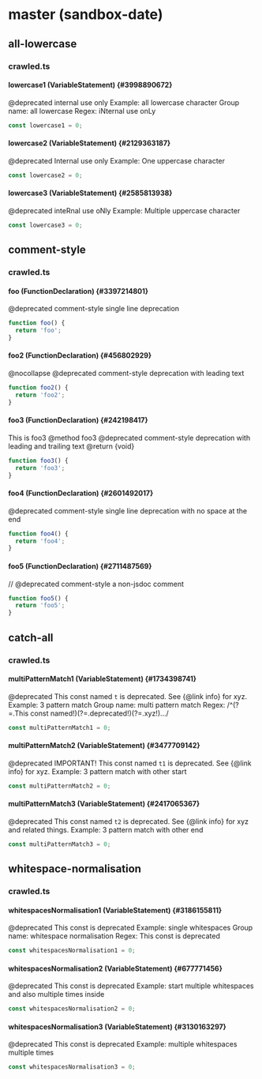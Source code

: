 # master (sandbox-date)

## all-lowercase

### crawled.ts

#### lowercase1 (VariableStatement) {#3998890672}

@deprecated internal use only
  Example: all lowercase character
  Group name: all lowercase
  Regex: iNternal use onLy

```ts
const lowercase1 = 0;
```

#### lowercase2 (VariableStatement) {#2129363187}

@deprecated Internal use only
  Example: One uppercase character

```ts
const lowercase2 = 0;
```

#### lowercase3 (VariableStatement) {#2585813938}

@deprecated inteRnal use oNly
  Example: Multiple uppercase character

```ts
const lowercase3 = 0;
```
## comment-style

### crawled.ts

#### foo (FunctionDeclaration) {#3397214801}

@deprecated comment-style single line deprecation

```ts
function foo() {
  return 'foo';
}
```

#### foo2 (FunctionDeclaration) {#456802929}

@nocollapse
  @deprecated comment-style deprecation with leading text

```ts
function foo2() {
  return 'foo2';
}
```

#### foo3 (FunctionDeclaration) {#242198417}

This is foo3
  @method foo3
  @deprecated comment-style deprecation with leading and trailing text
  @return {void}

```ts
function foo3() {
  return 'foo3';
}
```

#### foo4 (FunctionDeclaration) {#2601492017}

@deprecated comment-style single line deprecation with no space at the end

```ts
function foo4() {
  return 'foo4';
}
```

#### foo5 (FunctionDeclaration) {#2711487569}

// @deprecated comment-style a non-jsdoc comment

```ts
function foo5() {
  return 'foo5';
}
```
## catch-all

### crawled.ts

#### multiPatternMatch1 (VariableStatement) {#1734398741}

@deprecated This const named `t` is deprecated. See {@link info} for xyz.
  Example: 3 pattern match
  Group name: multi pattern match
  Regex: /^(?=.This const named!)(?=.deprecated!)(?=.xyz!).../

```ts
const multiPatternMatch1 = 0;
```

#### multiPatternMatch2 (VariableStatement) {#3477709142}

@deprecated IMPORTANT! This const named `t1` is deprecated. See {@link info} for xyz.
  Example: 3 pattern match with other start

```ts
const multiPatternMatch2 = 0;
```

#### multiPatternMatch3 (VariableStatement) {#2417065367}

@deprecated This const named `t2` is deprecated. See {@link info} for xyz and related things.
  Example: 3 pattern match with other end

```ts
const multiPatternMatch3 = 0;
```
## whitespace-normalisation

### crawled.ts

#### whitespacesNormalisation1 (VariableStatement) {#3186155811}

@deprecated This const is deprecated
  Example: single whitespaces
  Group name: whitespace normalisation
  Regex: This  const is  deprecated

```ts
const whitespacesNormalisation1 = 0;
```

#### whitespacesNormalisation2 (VariableStatement) {#677771456}

@deprecated    This  const is deprecated
  Example: start multiple whitespaces and also multiple times inside

```ts
const whitespacesNormalisation2 = 0;
```

#### whitespacesNormalisation3 (VariableStatement) {#3130163297}

@deprecated This  const   is    deprecated
  Example: multiple whitespaces multiple times

```ts
const whitespacesNormalisation3 = 0;
```